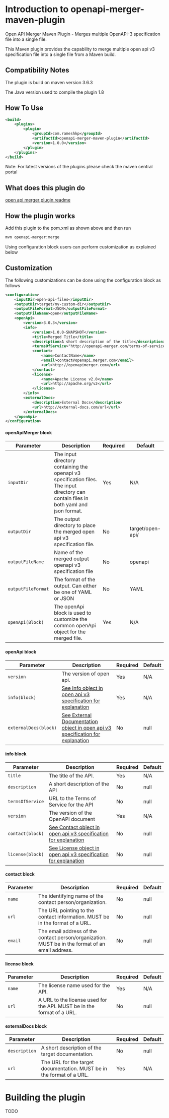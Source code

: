 # **Introduction to openapi-merger-maven-plugin**

Open API Merger Maven Plugin - Merges multiple OpenAPI-3 specification file into a single file.

This Maven plugin provides the capability to merge multiple open api v3 specification file into a single file from a Maven build. 

Compatibility Notes
-------------------

The plugin is build on maven version 3.6.3

The Java version used to compile the plugin 1.8 

How To Use
----------

```xml
<build>
    <plugins>
        <plugin>
            <groupId>com.rameshkp</groupId>
            <artifactId>openapi-merger-maven-plugin</artifactId>
            <version>1.0.0</version>
        </plugin>
    </plugins>
</build>
```

Note: For latest versions of the plugins please check the maven central portal

What does this plugin do
-----------------------

[open api merger plugin readme](https://github.com/kpramesh2212/openapi-merger-plugin/blob/main/README.md)

How the plugin works
------------

Add this plugin to the pom.xml as shown above and then run

```bash
mvn openapi-merger:merge
``` 

Using configuration block users can perform customization as explained below

Customization
-------------

The following customizations can be done using the configuration block as follows

```xml
<configuration>
    <inputDir>open-api-files</inputDir>
    <outputDir>target/my-custom-dir</outputDir>
    <outputFileFormat>JSON</outputFileFormat>
    <outputFileName>open</outputFileName>
    <openApi>
        <version>3.0.3</version>
        <info>
            <version>1.0.0-SNAPSHOT</version>
            <title>Merged Title</title>
            <description>A short description of the title</description>
            <termsOfService>"http://openapi-merger.com/terms-of-service"</termsOfService>
            <contact>
                <name>ContactName</name>
                <email>contact@openapi.merger.com</email>
                <url>http://openapimerger.com</url>
            </contact>
            <license>
                <name>Apache License v2.0</name>
                <url>http://apache.org/v2</url>
            </license>
        </info>
        <externalDocs>
            <description>External Docs</description>
            <url>http://external-docs.com/url</url>
        </externalDocs>
    </openApi>
</configuration>
```
#### openApiMerger block
Parameter | Description | Required | Default
--------- | ----------- | -------- | -------
`inputDir` |  The input directory containing the openapi v3 specification files. The input directory can contain files in both yaml and json format. | Yes | N/A
`outputDir` |  The output directory to place the merged open api v3 specification file. | No | target/open-api/
`outputFileName` | Name of the merged output openapi v3 specification file | No | openapi
`outputFileFormat` | The format of the output. Can either be one of YAML or JSON | No | YAML
`openApi(Block)` | The openApi block is used to customize the common openApi object for the merged file. | Yes | N/A

#### openApi block
Parameter | Description | Required | Default
--------- | ----------- | -------- | -------
`version` |  The version of open api. | Yes | N/A
`info(block)` | [See Info object in open api v3 specification for explanation](https://github.com/OAI/OpenAPI-Specification/blob/master/versions/3.0.3.md#info-object) | Yes | N/A
`externalDocs(block)` | [See External Documentation object in open api v3 specification for explanation](https://github.com/OAI/OpenAPI-Specification/blob/master/versions/3.0.3.md#external-documentation-object) | No | null

#### info block
Parameter | Description | Required | Default
--------- | ----------- | -------- | -------
`title` |   The title of the API. | Yes | N/A
`description` | A short description of the API | No | null
`termsOfService` |  URL to the Terms of Service for the API | No | null
`version` | The version of the OpenAPI document | Yes | N/A
`contact(block)` | [See Contact object in open api v3 specification for explanation](https://github.com/OAI/OpenAPI-Specification/blob/master/versions/3.0.3.md#contact-object) | No | null
`license(block)` | [See License object in open api v3 specification for explanation](https://github.com/OAI/OpenAPI-Specification/blob/master/versions/3.0.3.md#licenseObject) | No | null

#### contact block
Parameter | Description | Required | Default
--------- | ----------- | -------- | -------
`name` |  The identifying name of the contact person/organization. | No | null
`url` | The URL pointing to the contact information. MUST be in the format of a URL. | No | null
`email` | The email address of the contact person/organization. MUST be in the format of an email address. | No | null

#### license block
Parameter | Description | Required | Default
--------- | ----------- | -------- | -------
`name` | The license name used for the API. | Yes | N/A
`url` | A URL to the license used for the API. MUST be in the format of a URL. | No | null

#### externalDocs block
Parameter | Description | Required | Default
--------- | ----------- | -------- | -------
`description` | A short description of the target documentation. | No | null
`url` | The URL for the target documentation. MUST be in the format of a URL. | Yes | N/A


# Building the plugin

TODO